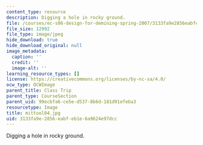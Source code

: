 ```yaml
---
content_type: resource
description: Digging a hole in rocky ground.
file: /courses/ec-s06-design-for-demining-spring-2007/3133fa9e2856eabfeb1e6a9624e97dcc_mittool04.jpg
file_size: 12992
file_type: image/jpeg
hide_download: true
hide_download_original: null
image_metadata:
  caption: ''
  credit: ''
  image-alt: ''
learning_resource_types: []
license: https://creativecommons.org/licenses/by-nc-sa/4.0/
ocw_type: OCWImage
parent_title: Class Trip
parent_type: CourseSection
parent_uid: 99ecbfa6-ce5e-d537-8b6d-181d91efeba3
resourcetype: Image
title: mittool04.jpg
uid: 3133fa9e-2856-eabf-eb1e-6a9624e97dcc
---
```

Digging a hole in rocky ground.